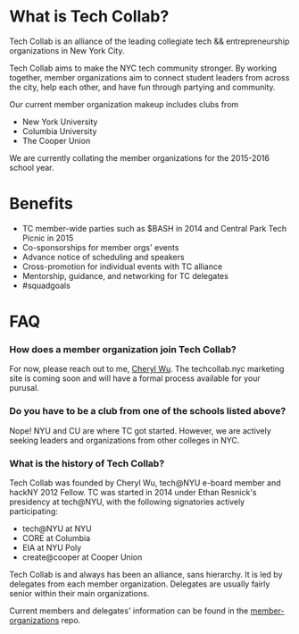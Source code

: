 # What is Tech Collab?

Tech Collab is an alliance of the leading collegiate tech && entrepreneurship organizations in New York City. 

Tech Collab aims to make the NYC tech community stronger. By working together, member organizations aim to connect student leaders from across the city, help each other, and have fun through partying and community.

Our current member organization makeup includes clubs from
- New York University
- Columbia University
- The Cooper Union

We are currently collating the member organizations for the 2015-2016 school year.

# Benefits

- TC member-wide parties such as $BASH in 2014 and Central Park Tech Picnic in 2015
- Co-sponsorships for member orgs' events
- Advance notice of scheduling and speakers
- Cross-promotion for individual events with TC alliance
- Mentorship, guidance, and networking for TC delegates
- #squadgoals

# FAQ

### How does a member organization join Tech Collab?

For now, please reach out to me, [Cheryl Wu](http://www.grungerabbit.com). The techcollab.nyc marketing site is coming soon and will have a formal process available for your purusal.

### Do you have to be a club from one of the schools listed above?

Nope! NYU and CU are where TC got started. However, we are actively seeking leaders and organizations from other colleges in NYC.

### What is the history of Tech Collab?

Tech Collab was founded by Cheryl Wu, tech@NYU e-board member and hackNY 2012 Fellow. TC was started in 2014 under Ethan Resnick's presidency at tech@NYU, with the following signatories actively participating:

- tech@NYU at NYU
- CORE at Columbia
- EIA at NYU Poly
- create@cooper at Cooper Union

Tech Collab is and always has been an alliance, sans hierarchy. It is led by delegates from each member organization. Delegates are usually fairly senior within their main organizations.

Current members and delegates' information can be found in the [member-organizations](https://github.com/TechCollabNYC/member-organizations) repo.
